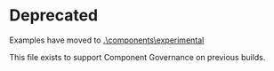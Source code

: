 # Deprecated

Examples have moved to [.\components\experimental](..\\..\\components\\experimental\\README.md)

This file exists to support Component Governance on previous builds.
